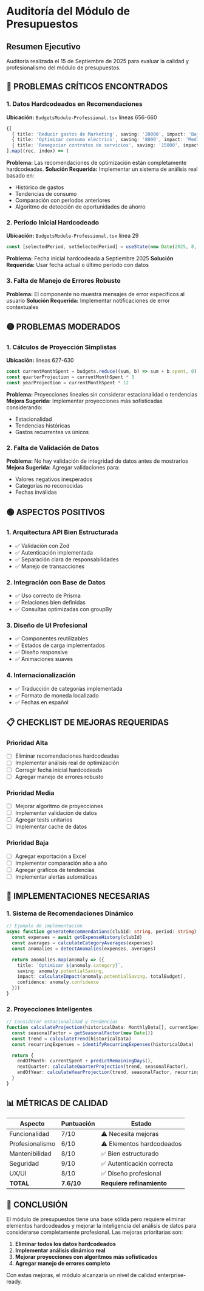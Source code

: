# Auditoría del Módulo de Presupuestos

## Resumen Ejecutivo
Auditoría realizada el 15 de Septiembre de 2025 para evaluar la calidad y profesionalismo del módulo de presupuestos.

## 🔴 PROBLEMAS CRÍTICOS ENCONTRADOS

### 1. Datos Hardcodeados en Recomendaciones
**Ubicación:** `BudgetsModule-Professional.tsx` líneas 656-660
```typescript
{[
  { title: 'Reducir gastos de Marketing', saving: '20000', impact: 'Bajo' },
  { title: 'Optimizar consumo eléctrico', saving: '8000', impact: 'Medio' },
  { title: 'Renegociar contratos de servicios', saving: '15000', impact: 'Alto' }
].map((rec, index) => (
```
**Problema:** Las recomendaciones de optimización están completamente hardcodeadas.
**Solución Requerida:** Implementar un sistema de análisis real basado en:
- Histórico de gastos
- Tendencias de consumo
- Comparación con períodos anteriores
- Algoritmo de detección de oportunidades de ahorro

### 2. Período Inicial Hardcodeado
**Ubicación:** `BudgetsModule-Professional.tsx` línea 29
```typescript
const [selectedPeriod, setSelectedPeriod] = useState(new Date(2025, 8, 1))
```
**Problema:** Fecha inicial hardcodeada a Septiembre 2025
**Solución Requerida:** Usar fecha actual o último período con datos

### 3. Falta de Manejo de Errores Robusto
**Problema:** El componente no muestra mensajes de error específicos al usuario
**Solución Requerida:** Implementar notificaciones de error contextuales

## 🟡 PROBLEMAS MODERADOS

### 1. Cálculos de Proyección Simplistas
**Ubicación:** líneas 627-630
```typescript
const currentMonthSpent = budgets.reduce((sum, b) => sum + b.spent, 0)
const quarterProjection = currentMonthSpent * 3
const yearProjection = currentMonthSpent * 12
```
**Problema:** Proyecciones lineales sin considerar estacionalidad o tendencias
**Mejora Sugerida:** Implementar proyecciones más sofisticadas considerando:
- Estacionalidad
- Tendencias históricas
- Gastos recurrentes vs únicos

### 2. Falta de Validación de Datos
**Problema:** No hay validación de integridad de datos antes de mostrarlos
**Mejora Sugerida:** Agregar validaciones para:
- Valores negativos inesperados
- Categorías no reconocidas
- Fechas inválidas

## 🟢 ASPECTOS POSITIVOS

### 1. Arquitectura API Bien Estructurada
- ✅ Validación con Zod
- ✅ Autenticación implementada
- ✅ Separación clara de responsabilidades
- ✅ Manejo de transacciones

### 2. Integración con Base de Datos
- ✅ Uso correcto de Prisma
- ✅ Relaciones bien definidas
- ✅ Consultas optimizadas con groupBy

### 3. Diseño de UI Profesional
- ✅ Componentes reutilizables
- ✅ Estados de carga implementados
- ✅ Diseño responsive
- ✅ Animaciones suaves

### 4. Internacionalización
- ✅ Traducción de categorías implementada
- ✅ Formato de moneda localizado
- ✅ Fechas en español

## 📋 CHECKLIST DE MEJORAS REQUERIDAS

### Prioridad Alta
- [ ] Eliminar recomendaciones hardcodeadas
- [ ] Implementar análisis real de optimización
- [ ] Corregir fecha inicial hardcodeada
- [ ] Agregar manejo de errores robusto

### Prioridad Media
- [ ] Mejorar algoritmo de proyecciones
- [ ] Implementar validación de datos
- [ ] Agregar tests unitarios
- [ ] Implementar cache de datos

### Prioridad Baja
- [ ] Agregar exportación a Excel
- [ ] Implementar comparación año a año
- [ ] Agregar gráficos de tendencias
- [ ] Implementar alertas automáticas

## 🔧 IMPLEMENTACIONES NECESARIAS

### 1. Sistema de Recomendaciones Dinámico
```typescript
// Ejemplo de implementación
async function generateRecommendations(clubId: string, period: string) {
  const expenses = await getExpenseHistory(clubId)
  const averages = calculateCategoryAverages(expenses)
  const anomalies = detectAnomalies(expenses, averages)

  return anomalies.map(anomaly => ({
    title: `Optimizar ${anomaly.category}`,
    saving: anomaly.potentialSaving,
    impact: calculateImpact(anomaly.potentialSaving, totalBudget),
    confidence: anomaly.confidence
  }))
}
```

### 2. Proyecciones Inteligentes
```typescript
// Considerar estacionalidad y tendencias
function calculateProjection(historicalData: MonthlyData[], currentSpent: number) {
  const seasonalFactor = getSeasonalFactor(new Date())
  const trend = calculateTrend(historicalData)
  const recurringExpenses = identifyRecurringExpenses(historicalData)

  return {
    endOfMonth: currentSpent + predictRemainingDays(),
    nextQuarter: calculateQuarterProjection(trend, seasonalFactor),
    endOfYear: calculateYearProjection(trend, seasonalFactor, recurringExpenses)
  }
}
```

## 📊 MÉTRICAS DE CALIDAD

| Aspecto | Puntuación | Estado |
|---------|------------|--------|
| Funcionalidad | 7/10 | ⚠️ Necesita mejoras |
| Profesionalismo | 6/10 | ⚠️ Elementos hardcodeados |
| Mantenibilidad | 8/10 | ✅ Bien estructurado |
| Seguridad | 9/10 | ✅ Autenticación correcta |
| UX/UI | 8/10 | ✅ Diseño profesional |
| **TOTAL** | **7.6/10** | **Requiere refinamiento** |

## 🎯 CONCLUSIÓN

El módulo de presupuestos tiene una base sólida pero requiere eliminar elementos hardcodeados y mejorar la inteligencia del análisis de datos para considerarse completamente profesional. Las mejoras prioritarias son:

1. **Eliminar todos los datos hardcodeados**
2. **Implementar análisis dinámico real**
3. **Mejorar proyecciones con algoritmos más sofisticados**
4. **Agregar manejo de errores completo**

Con estas mejoras, el módulo alcanzaría un nivel de calidad enterprise-ready.